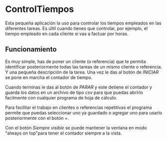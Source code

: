 # ControlTiempos
Esta pequeña aplicación la uso para controlar los tiempos empleados en las diferentes tareas. Es últil cuando tienes que controlar, por ejemplo, el tiempo empleado en cada cliente si vas a factuar por horas.

## Funcionamiento
Es muy simple, has de poner un cliente (o referencia) que te permita identificar posteriormente todas las tareas de un mismo cliente o referencia. Y una pequeña descripción de la tarea. Una vez le das al botón de *INICIAR* se pone en marcha el contador de tiempo.

Cuando terminas le das al botón de *PARAR* y este detiene el contador y guarda los datos en un archivo de tipo *csv* para que puedas abrirlo facilmente con cualquier programa de hoja de cálculo.

Para facilitar el trabajo en clientes o referencias repetitivas el programa permite que puedas seleccionar uno ya guardado o agregar uno para usarlo posteriormente con el botón *+*.

Con el botón *Siempre visible* se puede mantener la ventana en modo "always on top"para tener el contador siempre a la vista.
